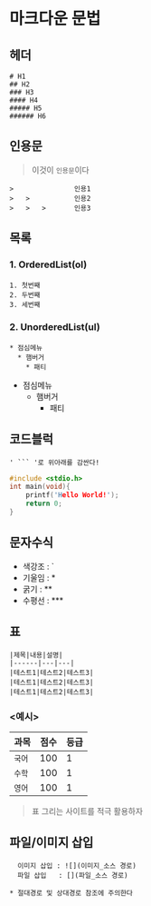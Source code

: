 # 마크다운 문법
## 헤더
```
# H1
## H2
### H3
#### H4
##### H5
###### H6
```
## 인용문
> 이것이 `인용문`이다
```
>               인용1
>   >           인용2
>   >   >       인용3
```
## 목록
### 1. OrderedList(ol)
```
1. 첫번째
2. 두번째
3. 세번째
```
### 2. UnorderedList(ul)
```
* 점심메뉴
  * 햄버거
    * 패티
```
* 점심메뉴
  * 햄버거
    * 패티
## 코드블럭
```
' ``` '로 위아래를 감싼다!
```
```c
#include <stdio.h>
int main(void){
    printf('Hello World!');
    return 0;
}
```
## 문자수식
* 색강조 : `
* 기울임 : *
* 굵기 : **
* 수평선 : ***

## 표   
```
|제목|내용|설명|
|------|---|---|
|테스트1|테스트2|테스트3|
|테스트1|테스트2|테스트3|
|테스트1|테스트2|테스트3|
```
### <예시>
|과목|점수|등급|
|------|---|---|
|`국어`|100| 1|
|`수학`|100| 1|
|`영어`|100| 1|

> 표 그리는 사이트를 적극 활용하자   

## 파일/이미지 삽입
```
  이미지 삽입 : ![](이미지_소스 경로)
  파일 삽입   : [](파일_소스 경로)
  
* 절대경로 및 상대경로 참조에 주의한다